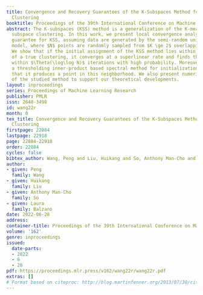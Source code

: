 ```yaml
---
title: Convergence and Recovery Guarantees of the K-Subspaces Method for Subspace
  Clustering
booktitle: Proceedings of the 39th International Conference on Machine Learning
abstract: The K-subspaces (KSS) method is a generalization of the K-means method for
  subspace clustering. In this work, we present local convergence analysis and a recovery
  guarantee for KSS, assuming data are generated by the semi-random union of subspaces
  model, where $N$ points are randomly sampled from $K \ge 2$ overlapping subspaces.
  We show that if the initial assignment of the KSS method lies within a neighborhood
  of a true clustering, it converges at a superlinear rate and finds the correct clustering
  within $\Theta(\log\log N)$ iterations with high probability. Moreover, we propose
  a thresholding inner-product based spectral method for initialization and prove
  that it produces a point in this neighborhood. We also present numerical results
  of the studied method to support our theoretical developments.
layout: inproceedings
series: Proceedings of Machine Learning Research
publisher: PMLR
issn: 2640-3498
id: wang22r
month: 0
tex_title: Convergence and Recovery Guarantees of the K-Subspaces Method for Subspace
  Clustering
firstpage: 22884
lastpage: 22918
page: 22884-22918
order: 22884
cycles: false
bibtex_author: Wang, Peng and Liu, Huikang and So, Anthony Man-Cho and Balzano, Laura
author:
- given: Peng
  family: Wang
- given: Huikang
  family: Liu
- given: Anthony Man-Cho
  family: So
- given: Laura
  family: Balzano
date: 2022-06-28
address:
container-title: Proceedings of the 39th International Conference on Machine Learning
volume: '162'
genre: inproceedings
issued:
  date-parts:
  - 2022
  - 6
  - 28
pdf: https://proceedings.mlr.press/v162/wang22r/wang22r.pdf
extras: []
# Format based on citeproc: http://blog.martinfenner.org/2013/07/30/citeproc-yaml-for-bibliographies/
---
```

